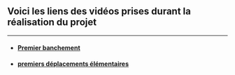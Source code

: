  ## Voici les liens des vidéos prises durant la réalisation du projet
 
 <hr>
 
 - #### [Premier banchement](https://youtu.be/iydBeL7KhAE)
 
 - #### [premiers déplacements élémentaires](https://youtu.be/h0HItliRpBA)
